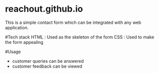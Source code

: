 # reachout.github.io
This is a simple contact form which can be integrated with any web application.

#Tech stack
HTML : Used as the skeleton of the form
CSS : Used to make the form appealing

#Usage
- customer queries can be answered
- customer feedback can be viewed
